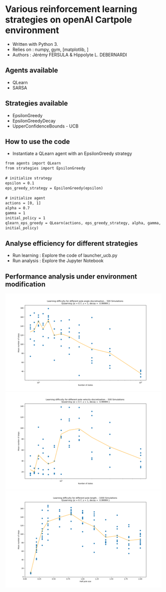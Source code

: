 # Various reinforcement learning strategies on openAI Cartpole environment

* Written with Python 3.
* Relies on : numpy, gym, [matplotlib, ]
* Authors : Jérémy FERSULA & Hippolyte L. DEBERNARDI

## Agents available

* QLearn
* SARSA

## Strategies available

* EpsilonGreedy
* EpsilonGreedyDecay
* UpperConfidenceBounds - UCB

## How to use the code

* Instantiate a QLearn agent with an EpsilonGreedy strategy

```
from agents import QLearn
from strategies import EpsilonGreedy

# initialize strategy
epsilon = 0.1
eps_greedy_strategy = EpsilonGreedy(epsilon)

# initialize agent
actions = [0, 1]
alpha = 0.7
gamma = 1
initial_policy = 1
qlearn_eps_greedy = QLearn(actions, eps_greedy_strategy, alpha, gamma, initial_policy)
```

## Analyse efficiency for different strategies

* Run learning : Explore the code of launcher_ucb.py
* Run analysis : Explore the Jupyter Notebook 

## Performance analysis under environment modification

![Angle_Disc](resources/plots/Angle_Disc.png?raw=true "Angle_Disc")
![AngVel_Disc](resources/plots/AngVel_Disc.png?raw=true "AngVel_Disc")
![Pole_Disc](resources/plots/Pole_Size.png?raw=true "AngVel_Disc")
